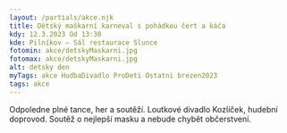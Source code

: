 ```yaml
---
layout: /partials/akce.njk
title: Dětský maškarní karneval s pohádkou čert a káča
kdy: 12.3.2023 Od 13:30
kde: Pilníkov – Sál restaurace Slunce
fotomin: akce/detskyMaskarni.jpg
fotomax: akce/detskyMaskarni.jpg
alt: detsky den
myTags: akce HudbaDivadlo ProDeti Ostatni brezen2023
tags: akce
---
```


Odpoledne plné tance, her a soutěží. Loutkové divadlo Kozlíček, hudební doprovod. Soutěž o nejlepší masku a nebude chybět občerstvení.